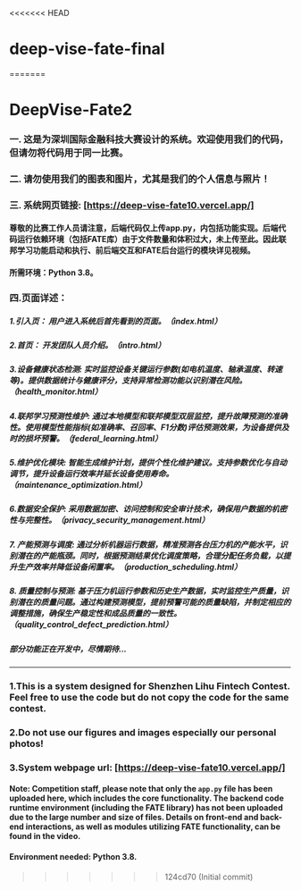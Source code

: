 <<<<<<< HEAD
# deep-vise-fate-final
=======
# DeepVise-Fate2
### 一. 这是为深圳国际金融科技大赛设计的系统。欢迎使用我们的代码，但请勿将代码用于同一比赛。
### 二. 请勿使用我们的图表和图片，尤其是我们的个人信息与照片！
### 三. 系统网页链接: [https://deep-vise-fate10.vercel.app/]

#### 尊敬的比赛工作人员请注意，后端代码仅上传app.py，内包括功能实现。后端代码运行依赖环境（包括FATE库）由于文件数量和体积过大，未上传至此。因此联邦学习功能启动和执行、前后端交互和FATE后台运行的模块详见视频。
#### 所需环境：Python 3.8。

### 四.页面详述：
##### 1.引入页： 用户进入系统后首先看到的页面。（index.html）
##### 2.首页： 开发团队人员介绍。（intro.html）
##### 3.设备健康状态检测: 实时监控设备关键运行参数(如电机温度、轴承温度、转速等)。提供数据统计与健康评分，支持异常检测功能以识别潜在风险。（health_monitor.html）
##### 4.联邦学习预测性维护: 通过本地模型和联邦模型双层监控，提升故障预测的准确性。使用模型性能指标(如准确率、召回率、F1分数)评估预测效果，为设备提供及时的损坏预警。（federal_learning.html）
##### 5.维护优化模块: 智能生成维护计划，提供个性化维护建议。支持参数优化与自动调节，提升设备运行效率并延长设备使用寿命。（maintenance_optimization.html）
##### 6.数据安全保护: 采用数据加密、访问控制和安全审计技术，确保用户数据的机密性与完整性。（privacy_security_management.html）
##### 7. 产能预测与调度: 通过分析机器运行数据，精准预测各台压力机的产能水平，识别潜在的产能瓶颈。同时，根据预测结果优化调度策略，合理分配任务负载，以提升生产效率并降低设备闲置率。（production_scheduling.html）
##### 8. 质量控制与预测: 基于压力机运行参数和历史生产数据，实时监控生产质量，识别潜在的质量问题。通过构建预测模型，提前预警可能的质量缺陷，并制定相应的调整措施，确保生产稳定性和成品质量的一致性。  （quality_control_defect_prediction.html）
##### 部分功能正在开发中，尽情期待...
---------------------------------------------------------------------
### 1.This is a system designed for Shenzhen Lihu Fintech Contest. Feel free to use the code but do not copy the code for the same contest.
### 2.Do not use our figures and images especially our personal photos!
### 3.System webpage url:   [https://deep-vise-fate10.vercel.app/]
#### Note: Competition staff, please note that only the `app.py` file has been uploaded here, which includes the core functionality. The backend code runtime environment (including the FATE library) has not been uploaded due to the large number and size of files. Details on front-end and back-end interactions, as well as modules utilizing FATE functionality, can be found in the video.
#### Environment needed: Python 3.8.


>>>>>>> 124cd70 (Initial commit)
